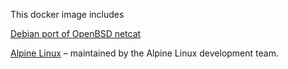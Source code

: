 This docker image includes

[Debian port of OpenBSD netcat](https://packages.debian.org/sid/netcat-openbsd)

[Alpine Linux](http://www.alpinelinux.org/)
– maintained by the Alpine Linux development team.
